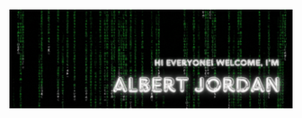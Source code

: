 ###
<p align="center">
  <img src="https://github.com/Joal1291/Joal1291/blob/main/ALBERT%20Jordan.gif" alt="Sublime's custom image"/>
</p>
<!-- <p style="color:white">Yes I really love matrix that's one of my fav triolgy of all time</p> -->

  
<!--
**Joal1291/Joal1291** is a ✨ _special_ ✨ repository because its `README.md` (this file) appears on your GitHub profile.

Here are some ideas to get you started:

- 🔭 I’m currently working on ...
- 🌱 I’m currently learning ...
- 👯 I’m looking to collaborate on ...
- 🤔 I’m looking for help with ...
- 💬 Ask me about ...
- 📫 How to reach me: ...
- 😄 Pronouns: ...
- ⚡ Fun fact: ...
-->
